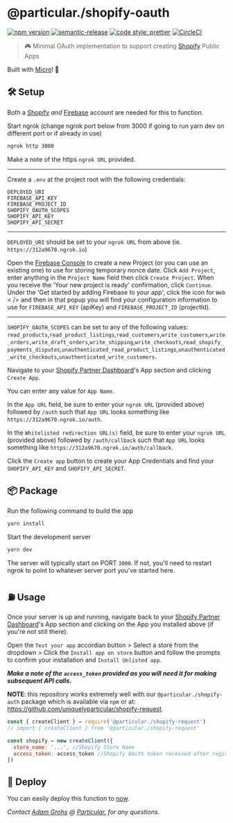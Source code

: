 # @particular./shopify-oauth

[![npm version](https://img.shields.io/npm/v/@particular./shopify-oauth.svg)](https://www.npmjs.com/package/@particular./shopify-oauth) [![semantic-release](https://img.shields.io/badge/%20%20%F0%9F%93%A6%F0%9F%9A%80-semantic--release-e10079.svg)](https://github.com/semantic-release/semantic-release) [![code style: prettier](https://img.shields.io/badge/code_style-prettier-ff69b4.svg)](https://github.com/prettier/prettier) [![CircleCI](https://img.shields.io/circleci/project/github/uniquelyparticular/shopify-oauth.svg?label=circleci)](https://circleci.com/gh/uniquelyparticular/shopify-oauth)

> 🎮 Minimal OAuth implementation to support creating [Shopify](https://www.shopify.com) Public Apps

Built with [Micro](https://github.com/zeit/micro)! 🤩

## 🛠 Setup

Both a [Shopify](https://shopify.com) _and_ [Firebase](https://firebase.google.com) account are needed for this to function.

Start ngrok (change ngrok port below from 3000 if going to run yarn dev on different port or if already in use)

```bash
ngrok http 3000
```

Make a note of the https `ngrok URL` provided.

---

Create a `.env` at the project root with the following credentials:

```dosini
DEPLOYED_URI
FIREBASE_API_KEY
FIREBASE_PROJECT_ID
SHOPIFY_OAUTH_SCOPES
SHOPIFY_API_KEY
SHOPIFY_API_SECRET
```

---

`DEPLOYED_URI` should be set to your `ngrok URL` from above (ie. `https://312a9670.ngrok.io`)

Open the [Firebase Console](https://console.firebase.google.com) to create a new Project (or you can use an existing one) to use for storing temporary nonce date. Click `Add Project`, enter anything in the `Project Name` field then click `Create Project`. When you receive the 'Your new project is ready' confirmation, click `Continue`. Under the 'Get started by adding Firebase to your app', click the icon for `Web` < /> and then in that popup you will find your configuration information to use for `FIREBASE_API_KEY` (apiKey) and `FIREBASE_PROJECT_ID` (projectId).

---

`SHOPIFY_OAUTH_SCOPES` can be set to any of the following values: `read_products`,`read_product_listings`,`read_customers`,`write_customers`,`write_orders,write_draft_orders`,`write_shipping`,`write_checkouts`,`read_shopify_payments_disputes`,`unauthenticated_read_product_listings`,`unauthenticated_write_checkouts`,`unauthenticated_write_customers`.

Navigate to your [Shopify Partner Dashboard](https://partners.shopify.com/<<PartnerId>>/apps)'s App section and clicking `Create App`.

You can enter any value for `App Name`.

In the `App URL` field, be sure to enter your `ngrok URL` (provided above) followed by `/auth` such that `App URL` looks something like `https://312a9670.ngrok.io/auth`.

In the `Whitelisted redirection URL(s)` field, be sure to enter your `ngrok URL` (provided above) followed by `/auth/callback` such that `App URL` looks something like `https://312a9670.ngrok.io/auth/callback`.

Click the `Create app` button to create your App Credentials and find your `SHOPIFY_API_KEY` and `SHOPIFY_API_SECRET`.

## 📦 Package

Run the following command to build the app

```bash
yarn install
```

Start the development server

```bash
yarn dev
```

The server will typically start on PORT `3000`. If not, you'll need to restart ngrok to point to whatever server port you've started here.

## ⛽️ Usage

Once your server is up and running, navigate back to your [Shopify Partner Dashboard](https://partners.shopify.com/<<PartnerId>>/apps)'s App section and clicking on the App you installed above (if you're not still there).

Open the `Test your app` accordian button > Select a store from the dropdown > Click the `Install app on store` button and follow the prompts to confirm your installation and `Install Unlisted app`.

**_Make a note of the `access_token` provided as you will need it for making subsequent API calls._**

**NOTE**: this repository works extremely well with our `@particular./shopify-auth` package which is available via `npm` or at:
https://github.com/uniquelyparticular/shopify-request.

```js
const { createClient } = require('@particular./shopify-request')
// import { createClient } from '@particular./shopify-request'

const shopify = new createClient({
  store_name: '...', //Shopify Store Name
  access_token: access_token //Shopify OAuth token received after registering as Public App and installing to Store above
})
```

## 🚀 Deploy

You can easily deploy this function to [now](https://now.sh).

_Contact [Adam Grohs](https://www.linkedin.com/in/adamgrohs/) @ [Particular.](https://uniquelyparticular.com) for any questions._
